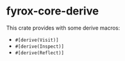 # fyrox-core-derive

This crate provides with some derive macros:

- `#[derive(Visit)]`
- `#[derive(Inspect)]`
- `#[derive(Reflect)]`
